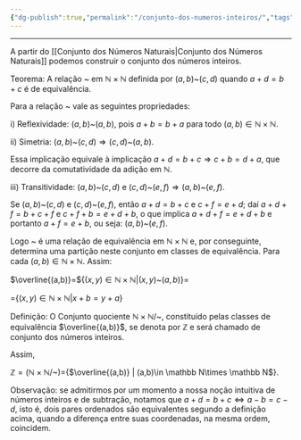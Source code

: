 ```yaml
---
{"dg-publish":true,"permalink":"/conjunto-dos-numeros-inteiros/","tags":["gardenEntry"]}
---
```


---
A partir do [[Conjunto dos Números Naturais\|Conjunto dos Números Naturais]] podemos construir o conjunto dos números inteiros.

Teorema: A relação ~ em $\mathbb N\times\mathbb N$ definida por $(a,b)$~$(c,d)$ quando $a+d=b+c$ é de equivalência.
  

Para a relação ~ vale as seguintes propriedades:

i) Reflexividade: $(a,b)$~$(a,b)$, pois $a+b=b+a$ para todo $(a,b)\in \mathbb N\times \mathbb N$.

  

ii) Simetria: $(a,b)$~$(c,d)\Rightarrow(c,d)$~$(a,b)$. 

Essa implicação equivale à implicação $a+d=b+c\Rightarrow c+b=d+a$, que decorre da comutatividade da adição em $\mathbb N$.  

iii) Transitividade: $(a,b)$~$(c,d)$ e $(c,d)$~$(e,f)\Rightarrow (a,b)$~$(e,f)$.

Se $(a,b)$~$(c,d)$ e $(c,d)$~$(e,f)$, então $a+d=b+c$ e $c+f=e+d$; daí $a+d+f=b+c+f$ e $c+f+b=e+d+b$, o que implica $a+d+f=e+d+b$ e portanto $a+f=e+b$, ou seja: $(a,b)$~$(e,f)$.
  

Logo ~ é uma relação de equivalência em $\mathbb N\times \mathbb N$ e, por conseguinte, determina uma partição neste conjunto em classes de equivalência. Para cada $(a,b)\in \mathbb N\times \mathbb N$. Assim:

  

$\overline{(a,b)}=${$(x,y)\in \mathbb N\times \mathbb N | (x,y)$~$(a,b)$}$=$

={$(x,y)\in \mathbb N\times \mathbb N | x+b=y+a$}

  

Definição: O Conjunto quociente $\mathbb N\times \mathbb N/$~, constituído pelas classes de equivalência $\overline{(a,b)}$, se denota por $\mathbb Z$ e será chamado de conjunto dos números inteiros.


Assim,

$\mathbb Z =(\mathbb N\times \mathbb N/$~)={$\overline{(a,b)} | (a,b)\in \mathbb N\times \mathbb N$}.

  
  
Observação: se admitirmos por um momento a nossa noção intuitiva de números inteiros e de subtração, notamos que $a+d=b+c\Leftrightarrow a-b=c-d$, isto é, dois pares ordenados são equivalentes segundo a definição acima, quando a diferença entre suas coordenadas, na mesma ordem, coincidem.